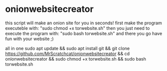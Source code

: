 # onionwebsitecreator
this script will make an onion site for you in seconds!
first make the program executeble with: "sudo chmod +x torwebsite.sh"
then you just need to execute the program with: "sudo bash torwebsite.sh"
and there you go have fun with your website ;)

all in one 
sudo apt update && sudo apt install git && git clone https://github.com/MrScratchcat/onionwebsitecreator && cd onionwebsitecreator && sudo chmod +x torwebsite.sh && sudo bash torwebsite.sh

